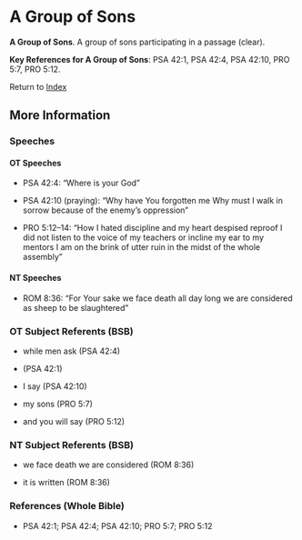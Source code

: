 # A Group of Sons
**A Group of Sons**. 
A group of sons participating in a passage (clear). 


**Key References for A Group of Sons**: 
PSA 42:1, PSA 42:4, PSA 42:10, PRO 5:7, PRO 5:12. 






Return to [Index](00-Index.md)

## More Information

### Speeches

#### OT Speeches

* PSA 42:4: “Where is your God”

* PSA 42:10 (praying): “Why have You forgotten me Why must I walk in sorrow because of the enemy’s oppression”

* PRO 5:12–14: “How I hated discipline and my heart despised reproof I did not listen to the voice of my teachers or incline my ear to my mentors I am on the brink of utter ruin in the midst of the whole assembly”

#### NT Speeches

* ROM 8:36: “For Your sake we face death all day long we are considered as sheep to be slaughtered”

### OT Subject Referents (BSB)

* while men ask (PSA 42:4)

*  (PSA 42:1)

* I say (PSA 42:10)

* my sons (PRO 5:7)

* and you will say (PRO 5:12)



### NT Subject Referents (BSB)

* we face death we are considered (ROM 8:36)

* it is written (ROM 8:36)



### References (Whole Bible)

* PSA 42:1; PSA 42:4; PSA 42:10; PRO 5:7; PRO 5:12



